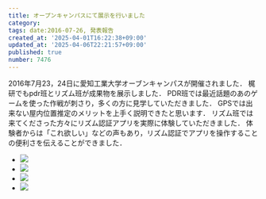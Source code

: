 ```yaml
---
title: オープンキャンパスにて展示を行いました
category:
tags: date:2016-07-26, 発表報告
created_at: '2025-04-01T16:22:38+09:00'
updated_at: '2025-04-06T22:21:57+09:00'
published: true
number: 7476
---
```


2016年7月23，24日に愛知工業大学オーブンキャンパスが開催されました．
梶研でもpdr班とリズム班が成果物を展示しました．
PDR班では最近話題のあのゲームを使った作戦が刺さり，多くの方に見学していただきました．
GPSでは出来ない屋内位置推定のメリットを上手く説明できたと思います．
リズム班では来てくださった方々にリズム認証アプリを実際に体験していただきました．
体験者からは「これ欲しい」などの声もあり，リズム認証でアプリを操作することの便利さを伝えることができました． 

<div class="img-container">
    <ul class="slider">
        <li><img src="https://img.esa.io/uploads/production/attachments/13979/2025/04/06/148142/7d25ec45-3c22-4f07-bd8e-7762a0cd7ed1.webp"  /></li>
        <li><img src="https://img.esa.io/uploads/production/attachments/13979/2025/04/06/148142/6a491fa6-02c3-4136-86dd-53ee32ea1a84.webp"  /></li>
        <li><img src="https://img.esa.io/uploads/production/attachments/13979/2025/04/06/148142/d93939a9-2a4a-48fe-9d09-6fde1f5ccc38.webp"  /></li>
        <li><img src="https://img.esa.io/uploads/production/attachments/13979/2025/04/06/148142/392851fd-2a2b-4396-91b1-0f3a246f1092.webp"  /></li>
    </ul>
</div>
